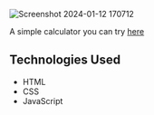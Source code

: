 ![Screenshot 2024-01-12 170712](https://github.com/Balazsmi/Calculator/assets/81588599/0e13d23f-2b01-4ef4-830d-5b4c21d4769f)

A simple calculator you can try [here](https://balazsmi.github.io/Calculator/)

## Technologies Used
- HTML
- CSS
- JavaScript
